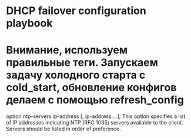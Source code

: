 # DHCP failover configuration playbook

# Внимание, используем правильные теги. Запускаем задачу холодного старта с cold_start, обновление конфигов делаем с помощью refresh_config


option ntp-servers ip-address [, ip-address... ];
This option specifies a list of IP addresses indicating NTP (RFC 1035) servers available to the client. Servers should be listed in order of preference.
